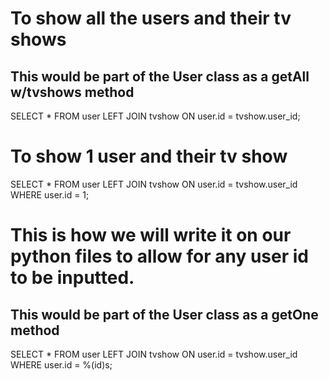# To show all the users and their tv shows

## This would be part of the User class as a getAll w/tvshows method

SELECT * FROM user LEFT JOIN tvshow ON user.id = tvshow.user_id;

# To show 1 user and their tv show

SELECT * FROM user LEFT JOIN tvshow ON user.id = tvshow.user_id WHERE user.id = 1;


# This is how we will write it on our python files to allow for any  user id to be inputted.

## This would be part of the User class as a getOne method

SELECT * FROM user LEFT JOIN tvshow ON user.id = tvshow.user_id WHERE user.id = %(id)s;

